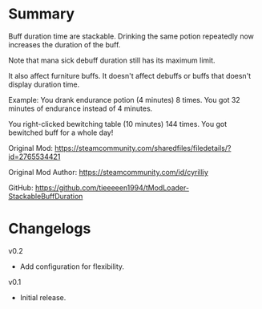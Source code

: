 # Summary

Buff duration time are stackable. Drinking the same potion repeatedly now increases the duration of the buff.

Note that mana sick debuff duration still has its maximum limit.

It also affect furniture buffs. It doesn't affect debuffs or buffs that doesn't display duration time.

Example: You drank endurance potion (4 minutes) 8 times. You got 32 minutes of endurance instead of 4 minutes.

You right-clicked bewitching table (10 minutes) 144 times. You got bewitched buff for a whole day!

Original Mod: https://steamcommunity.com/sharedfiles/filedetails/?id=2765534421

Original Mod Author: https://steamcommunity.com/id/cyrilliy

GitHub: https://github.com/tieeeeen1994/tModLoader-StackableBuffDuration

# Changelogs

v0.2
- Add configuration for flexibility.

v0.1
- Initial release.